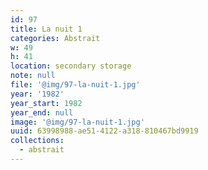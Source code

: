 ```yaml
---
id: 97
title: La nuit 1
categories: Abstrait
w: 49
h: 41
location: secondary storage
note: null
file: '@img/97-la-nuit-1.jpg'
year: '1982'
year_start: 1982
year_end: null
image: '@img/97-la-nuit-1.jpg'
uuid: 63998988-ae51-4122-a318-810467bd9919
collections:
  - abstrait
---
```


